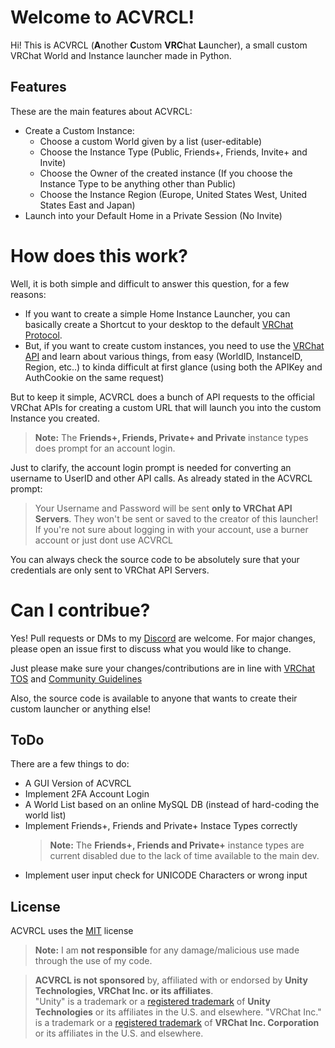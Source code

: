 # Welcome to ACVRCL!

Hi! This is ACVRCL (**A**nother **C**ustom **VRC**hat **L**auncher), a small custom VRChat World and Instance launcher made in Python.

## Features
These are the main features about ACVRCL:
- Create a Custom Instance:
	- Choose a custom World given by a list (user-editable)
	- Choose the Instance Type (Public, Friends+, Friends, Invite+ and Invite)
	- Choose the Owner of the created instance (If you choose the Instance Type to be anything other than Public)
	- Choose the Instance Region (Europe, United States West, United States East and Japan)
- Launch into your Default Home in a Private Session (No Invite)



# How does this work?

Well, it is both simple and difficult to answer this question, for a few reasons:
- If you want to create a simple Home Instance Launcher, you can basically create a Shortcut to your desktop to the default [VRChat Protocol](vrchat://launch).
- But, if you want to create custom instances, you need to use the [VRChat API](https://vrchatapi.github.io/) and learn about various things, from easy (WorldID, InstanceID, Region, etc..) to kinda difficult at first glance (using both the APIKey and AuthCookie on the same request)

But to keep it simple, ACVRCL does a bunch of API requests to the official VRChat APIs for creating a custom URL that will launch you into the custom Instance you created.
> **Note:** The **Friends+, Friends, Private+ and Private** instance types does prompt for an account login.

Just to clarify, the account login prompt is needed for converting an username to UserID and other API calls.
As already stated in the ACVRCL prompt:
> Your Username and Password will be sent **only to VRChat API Servers**.
> They won't be sent or saved to the creator of this launcher!
> If you're not sure about logging in with your account, use a burner account or just dont use ACVRCL

You can always check the source code to be absolutely sure that your credentials are only sent to VRChat API Servers.

# Can I contribue?

Yes! 
Pull requests or DMs to my [Discord](https://discordapp.com/users/441641373775691778) are welcome. 
For major changes, please open an issue first to discuss what you would like to change.

Just please make sure your changes/contributions are in line with [VRChat TOS](https://hello.vrchat.com/legal) and [Community Guidelines](https://hello.vrchat.com/community-guidelines)

Also, the source code is available to anyone that wants to create their custom launcher or anything else!


## ToDo

There are a few things to do:
- A GUI Version of ACVRCL
- Implement 2FA Account Login
- A World List based on an online MySQL DB (instead of hard-coding the world list)
- Implement Friends+, Friends and Private+ Instace Types correctly
	 > **Note:** The **Friends+, Friends and Private+** instance types are current disabled due to the lack of time available to the main dev.
- Implement user input check for UNICODE Characters or wrong input



## License
ACVRCL uses the [MIT](https://choosealicense.com/licenses/mit/) license
>**Note:** I am **not responsible** for any damage/malicious use made through the use of my code.

>**ACVRCL is not sponsored** by, affiliated with or endorsed by **Unity Technologies, VRChat Inc. or its affiliates**.  
"Unity" is a trademark or a [registered trademark](https://unity.com/legal/trademarks) of **Unity Technologies** or its affiliates in the U.S. and elsewhere.
"VRChat Inc."  is a trademark or a [registered trademark](https://tmsearch.uspto.gov/bin/showfield?f=doc&state=4802:yugmvk.2.2) of **VRChat Inc. Corporation** or its affiliates in the U.S. and elsewhere.

